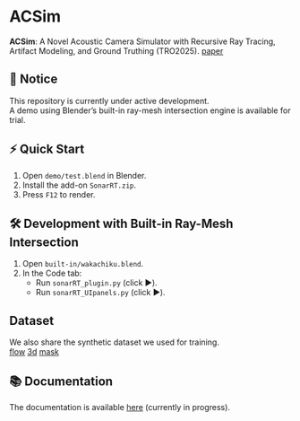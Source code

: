 # ACSim

**ACSim**: A Novel Acoustic Camera Simulator with Recursive Ray Tracing, Artifact Modeling, and Ground Truthing (TRO2025). [paper](https://ieeexplore.ieee.org/document/10967163) 

## 🚧 Notice

This repository is currently under active development.  
A demo using Blender’s built-in ray-mesh intersection engine is available for trial.

## ⚡ Quick Start

1. Open `demo/test.blend` in Blender.  
2. Install the add-on `SonarRT.zip`.  
3. Press `F12` to render.

## 🛠️ Development with Built-in Ray-Mesh Intersection

1. Open `built-in/wakachiku.blend`.  
2. In the Code tab:  
   - Run `sonarRT_plugin.py` (click ▶️).  
   - Run `sonarRT_UIpanels.py` (click ▶️).

## Dataset
We also share the synthetic dataset we used for training.  
[flow](http://gofile.me/7aSbh/XhN1d02kj) [3d](http://gofile.me/7aSbh/NSMrchSxy) [mask](http://gofile.me/7aSbh/ubne7Rgk9)

## 📚 Documentation

The documentation is available [here](https://sollynoay.github.io/ACSim-docs/) (currently in progress).

